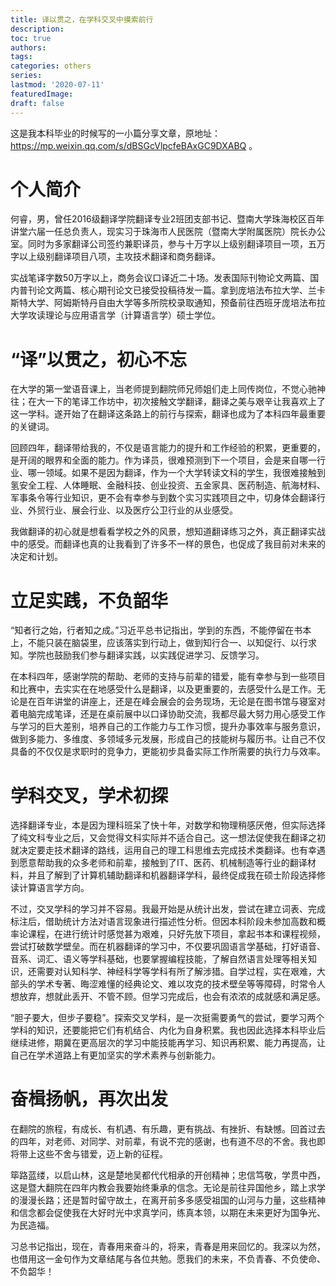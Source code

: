 ```yaml
---
title: 译以贯之，在学科交叉中摸索前行
description:
toc: true
authors:
tags:
categories: others
series:
lastmod: '2020-07-11'
featuredImage:
draft: false
---
```


这是我本科毕业的时候写的一小篇分享文章，原地址： https://mp.weixin.qq.com/s/dBSGcVlpcfeBAxGC9DXABQ 。

<!--more-->

# 个人简介

何睿，男，曾任2016级翻译学院翻译专业2班团支部书记、暨南大学珠海校区百年讲堂六届一任总负责人，现实习于珠海市人民医院（暨南大学附属医院）院长办公室。同时为多家翻译公司签约兼职译员，参与十万字以上级别翻译项目一项，五万字以上级别翻译项目八项，主攻技术翻译和商务翻译。

实战笔译字数50万字以上，商务会议口译近二十场。发表国际刊物论文两篇、国内普刊论文两篇、核心期刊论文已接受投稿待发一篇。拿到庞培法布拉大学、兰卡斯特大学、阿姆斯特丹自由大学等多所院校录取通知，预备前往西班牙庞培法布拉大学攻读理论与应用语言学（计算语言学）硕士学位。

# “译”以贯之，初心不忘
在大学的第一堂语音课上，当老师提到翻院师兄师姐们走上同传岗位，不觉心驰神往；在大一下的笔译工作坊中，初次接触文学翻译，翻译之美与艰辛让我喜欢上了这一学科。遂开始了在翻译这条路上的前行与探索，翻译也成为了本科四年最重要的关键词。

回顾四年，翻译带给我的，不仅是语言能力的提升和工作经验的积累，更重要的，是开阔的眼界和全面的能力。作为译员，很难预测到下一个项目，会是来自哪一行业、哪一领域。如果不是因为翻译，作为一个大学转读文科的学生，我很难接触到氢安全工程、人体睡眠、金融科技、创业投资、五金家具、医药制造、航海材料、军事条令等行业知识，更不会有幸参与到数个实习实践项目之中，切身体会翻译行业、外贸行业、展会行业、以及医疗公卫行业的从业感受。

我做翻译的初心就是想看看学校之外的风景，想知道翻译练习之外，真正翻译实战中的感受。而翻译也真的让我看到了许多不一样的景色，也促成了我目前对未来的决定和计划。

# 立足实践，不负韶华
“知者行之始，行者知之成。”习近平总书记指出，学到的东西，不能停留在书本上，不能只装在脑袋里，应该落实到行动上，做到知行合一、以知促行、以行求知。学院也鼓励我们参与翻译实践，以实践促进学习、反馈学习。

在本科四年，感谢学院的帮助、老师的支持与前辈的错爱，能有幸参与到一些项目和比赛中，去实实在在地感受什么是翻译，以及更重要的，去感受什么是工作。无论是在百年讲堂的讲座上，还是在峰会展会的会务现场，无论是在图书馆与寝室对着电脑完成笔译，还是在桌前展中以口译协助交流，我都尽最大努力用心感受工作与学习的巨大差别，培养自己的工作能力与工作习惯，提升办事效率与服务意识，做到多能力、多维度、多领域多元发展，形成自己的技能树与履历书。让自己不仅具备的不仅仅是求职时的竞争力，更能初步具备实际工作所需要的执行力与效率。

# 学科交叉，学术初探
选择翻译专业，本是因为理科班呆了快十年，对数学和物理稍感厌倦，但实际选择了纯文科专业之后，又会觉得文科实际并不适合自己。这一想法促使我在翻译之初就决定要走技术翻译的路线，运用自己的理工科思维去完成技术类翻译。也有幸遇到愿意帮助我的众多老师和前辈，接触到了IT、医药、机械制造等行业的翻译材料，并且了解到了计算机辅助翻译和机器翻译学科，最终促成我在硕士阶段选择修读计算语言学方向。

不过，交叉学科的学习并不容易。我最开始是从统计出发，尝试在建立词表、完成标注后，借助统计方法对语言现象进行描述性分析。但因本科阶段未参加高数和概率论课程，在进行统计时感觉甚为艰难，只好先放下项目，拿起书本和课程视频，尝试打破数学壁垒。而在机器翻译的学习中，不仅要巩固语言学基础，打好语音、音系、词汇、语义等学科基础，也要掌握编程技能，了解自然语言处理等相关知识，还需要对认知科学、神经科学等学科有所了解涉猎。自学过程，实在艰难，大部头的学术专著、晦涩难懂的经典论文、难以攻克的技术壁垒等等障碍，时常令人想放弃，想就此丢开、不管不顾。但学习完成后，也会有浓浓的成就感和满足感。

“胆子要大，但步子要稳”。探索交叉学科，是一次挺需要勇气的尝试，要学习两个学科的知识，还要能把它们有机结合、内化为自身积累。我也因此选择本科毕业后继续进修，期冀在更高层次的学习中能技能再学习、知识再积累、能力再提高，让自己在学术道路上有更加坚实的学术素养与创新能力。

# 奋楫扬帆，再次出发
在翻院的旅程，有成长、有机遇、有乐趣，更有挑战、有挫折、有缺憾。回首过去的四年，对老师、对同学、对前辈，有说不完的感谢，也有道不尽的不舍。我也即将带上这些不舍与错爱，迈上新的征程。

筚路蓝缕，以启山林，这是楚地吴都代代相承的开创精神；忠信笃敬，学贯中西，这是暨大翻院在四年内教会我要始终秉承的信念。无论是前往异国他乡，踏上求学的漫漫长路；还是暂时留守故土，在离开前多多感受祖国的山河与力量，这些精神和信念都会促使我在大好时光中求真学问，练真本领，以期在未来更好为国争光、为民造福。

习总书记指出，现在，青春用来奋斗的，将来，青春是用来回忆的。我深以为然，也借用这一金句作为文章结尾与各位共勉。愿我们的未来，不负青春、不负使命、不负韶华！